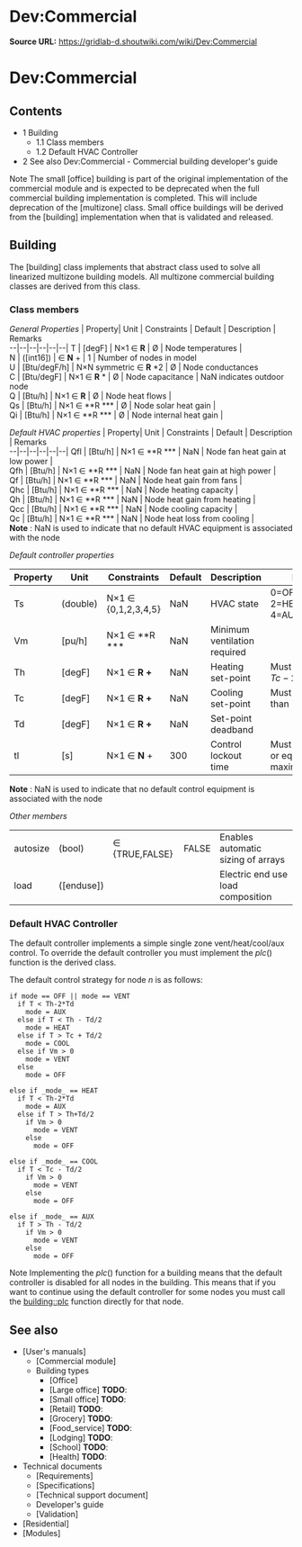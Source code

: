 # Dev:Commercial

**Source URL:** https://gridlab-d.shoutwiki.com/wiki/Dev:Commercial
# Dev:Commercial

## Contents

  * 1 Building
    * 1.1 Class members
    * 1.2 Default HVAC Controller
  * 2 See also
Dev:Commercial \- Commercial building developer's guide 

Note
    The small [office] building is part of the original implementation of the commercial module and is expected to be deprecated when the full commercial building implementation is completed. This will include deprecation of the [multizone] class. Small office buildings will be derived from the [building] implementation when that is validated and released.

## Building

The [building] class implements that abstract class used to solve all linearized multizone building models. All multizone commercial building classes are derived from this class. 

### Class members

_General Properties_ 
| Property| Unit | Constraints | Default | Description | Remarks  
--|--|--|--|--|--|
T | [degF] | N×1 ∈ **R** | Ø | Node temperatures |   
N | ([int16]) | ∈ **N** + | 1 | Number of nodes in model   
U | [Btu/degF/h] | N×N symmetric ∈ **R** *2 | Ø | Node conductances   
C | [Btu/degF] | N×1 ∈ **R** * | Ø | Node capacitance | NaN indicates outdoor node   
Q | [Btu/h] | N×1 ∈ **R** | Ø | Node heat flows |   
Qs | [Btu/h] | N×1 ∈ **R *** | Ø | Node solar heat gain |   
Qi | [Btu/h] | N×1 ∈ **R *** | Ø | Node internal heat gain |   
  
_Default HVAC properties_ 
| Property| Unit | Constraints | Default | Description | Remarks  
--|--|--|--|--|--|
Qfl | [Btu/h] | N×1 ∈ **R *** | NaN | Node fan heat gain at low power |   
Qfh | [Btu/h] | N×1 ∈ **R *** | NaN | Node fan heat gain at high power |   
Qf | [Btu/h] | N×1 ∈ **R *** | NaN | Node heat gain from fans |   
Qhc | [Btu/h] | N×1 ∈ **R *** | NaN | Node heating capacity |   
Qh | [Btu/h] | N×1 ∈ **R *** | NaN | Node heat gain from heating |   
Qcc | [Btu/h] | N×1 ∈ **R *** | NaN | Node cooling capacity |   
Qc | [Btu/h] | N×1 ∈ **R *** | NaN | Node heat loss from cooling |   
**Note** : NaN is used to indicate that no default HVAC equipment is associated with the node   
  
_Default controller properties_ 

| Property| Unit | Constraints | Default | Description | Remarks  
--|--|--|--|--|--|
Ts | (double) | N×1 ∈ {0,1,2,3,4,5} | NaN | HVAC state | 0=OFF, 1=VENT, 2=HEAT, 3=COOL, 4=AUX, 5=ECON   
Vm | [pu/h] | N×1 ∈ **R *** | NaN | Minimum ventilation required |   
Th | [degF] | N×1 ∈ **R +** | NaN | Heating set-point | Must be less than $Tc-2Td$  
Tc | [degF] | N×1 ∈ **R +** | NaN | Cooling set-point | Must be greater than $Th+2Td$  
Td | [degF] | N×1 ∈ **R +** | NaN | Set-point deadband |   
tl | [s] | N×1 ∈ **N** + | 300 | Control lockout time | Must be less than or equal to maximum_timestep   
**Note** : NaN is used to indicate that no default control equipment is associated with the node   

  
_Other members_

   |  |  |  |  |  |  
--|--|--|--|--|
autosize | (bool) | ∈ {TRUE,FALSE} | FALSE | Enables automatic sizing of arrays   
load | ([enduse]) |  |  | Electric end use load composition   
  
### Default HVAC Controller

The default controller implements a simple single zone vent/heat/cool/aux control. To override the default controller you must implement the _plc_() function is the derived class. 

The default control strategy for node _n_ is as follows: 
    
    
    if mode == OFF || mode == VENT
      if T < Th-2*Td
        mode = AUX
      else if T < Th - Td/2
        mode = HEAT
      else if T > Tc + Td/2
        mode = COOL
      else if Vm > 0 
        mode = VENT
      else
        mode = OFF
    
    else if _mode_ == HEAT
      if T < Th-2*Td
        mode = AUX
      else if T > Th+Td/2
        if Vm > 0
          mode = VENT
        else
          mode = OFF
    
    else if _mode_ == COOL
      if T < Tc - Td/2
        if Vm > 0
          mode = VENT
        else
          mode = OFF
    
    else if _mode_ == AUX
      if T > Th - Td/2
        if Vm > 0
          mode = VENT
        else
          mode = OFF
    

Note
    Implementing the _plc_() function for a building means that the default controller is disabled for all nodes in the building. This means that if you want to continue using the default controller for some nodes you must call the [building::plc]() function directly for that node.

## See also

  * [User's manuals]
    * [Commercial module]
    * Building types 
      * [Office]
      * [Large office] **TODO**: 
      * [Small office] **TODO**: 
      * [Retail] **TODO**: 
      * [Grocery] **TODO**: 
      * [Food_service] **TODO**: 
      * [Lodging] **TODO**: 
      * [School] **TODO**: 
      * [Health] **TODO**: 
  * Technical documents 
    * [Requirements]
    * [Specifications]
    * [Technical support document]
    * Developer's guide
    * [Validation]
  * [Residential]
  * [Modules]
